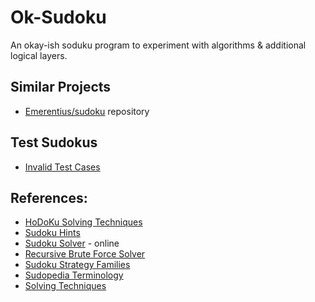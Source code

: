 # Ok-Sudoku

An okay-ish soduku program to experiment with algorithms & additional logical layers.

## Similar Projects

* [Emerentius/sudoku](https://github.com/Emerentius/sudoku/) repository

## Test Sudokus

* [Invalid Test Cases](http://sudopedia.enjoysudoku.com/Invalid_Test_Cases.html)

## References:

* [HoDoKu Solving Techniques](http://hodoku.sourceforge.net/en/tech_singles.php)
* [Sudoku Hints](http://www.angusj.com/sudoku/hints.php)
* [Sudoku Solver](https://sudokuspoiler.azurewebsites.net/) - online
* [Recursive Brute Force Solver](https://medium.com/@ekapope.v/learning-recursive-algorithm-with-sudoku-solver-in-python-345623de98ae)
* [Sudoku Strategy Families](https://www.sudokuwiki.org/Strategy_Families)
* [Sudopedia Terminology](https://www.sudopedia.org/wiki/Terminology)
* [Solving Techniques](http://sudopedia.enjoysudoku.com/Solving_Technique.html)
